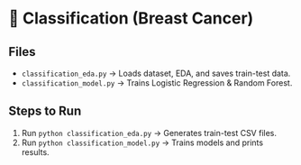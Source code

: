 # 🧠 Classification (Breast Cancer)

## Files

- `classification_eda.py` → Loads dataset, EDA, and saves train-test data.
- `classification_model.py` → Trains Logistic Regression & Random Forest.

## Steps to Run

1. Run `python classification_eda.py` → Generates train-test CSV files.
2. Run `python classification_model.py` → Trains models and prints results.
